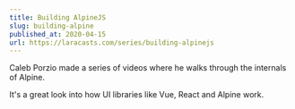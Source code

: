 ```yaml
---
title: Building AlpineJS
slug: building-alpine
published_at: 2020-04-15
url: https://laracasts.com/series/building-alpinejs
---
```


Caleb Porzio made a series of videos where he walks through the internals of Alpine.

It's a great look into how UI libraries like Vue, React and Alpine work.
